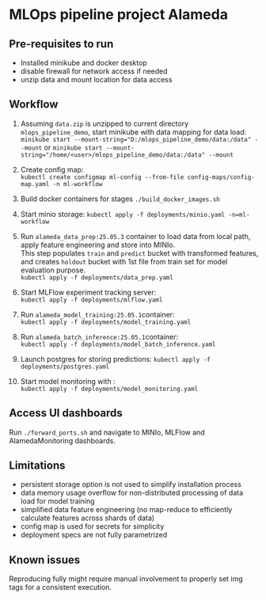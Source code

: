 # MLOps pipeline project Alameda

## Pre-requisites to run 

- Installed minikube and docker desktop
- disable firewall for network access if needed
- unzip data and mount location for data access

## Workflow

1. Assuming `data.zip` is unzipped to current directory `mlops_pipeline_demo`, start minikube with data mapping for data load:  
`minikube start --mount-string="D:/mlops_pipeline_demo/data:/data" --mount` or 
`minikube start --mount-string="/home/<user>/mlops_pipeline_demo/data:/data" --mount`

2. Create config map:  
`kubectl create configmap ml-config --from-file config-maps/config-map.yaml -n ml-workflow`  

3. Build docker containers for stages
`./build_docker_images.sh`

4. Start minio storage:
`kubectl apply -f deployments/minio.yaml -n=ml-workflow`  

5. Run `alameda_data_prep:25.05.3` container to load data from local path, apply feature engineering and store into MINIo.  
This step populates `train` and `predict` bucket with transformed features, and creates `holdout` bucket with 1st file from train set for model evaluation purpose.  
`kubectl apply -f deployments/data_prep.yaml`

6. Start MLFlow experiment tracking server:  
`kubectl apply -f deployments/mlflow.yaml`

7. Run `alameda_model_training:25.05.1`container:  
`kubectl apply -f deployments/model_training.yaml`

8. Run `alameda_batch_inference:25.05.1`container:  
`kubectl apply -f deployments/model_batch_inference.yaml`

9. Launch postgres for storing predictions:
`kubectl apply -f deployments/postgres.yaml`  

10. Start model monitoring with :  
`kubectl apply -f deployments/model_monitoring.yaml`

## Access UI dashboards

Run `./forward_ports.sh` and navigate to MINIo, MLFlow and AlamedaMonitoring dashboards.

## Limitations
- persistent storage option is not used to simplify installation process
- data memory usage overflow for non-distributed processing of data load for model training
- simplified data feature engineering (no map-reduce to efficiently calculate features across shards of data)
- config map is used for secrets for simplicity
- deployment specs are not fully parametrized

## Known issues

Reproducing fully might require manual involvement to properly set img tags for a consistent execution. 